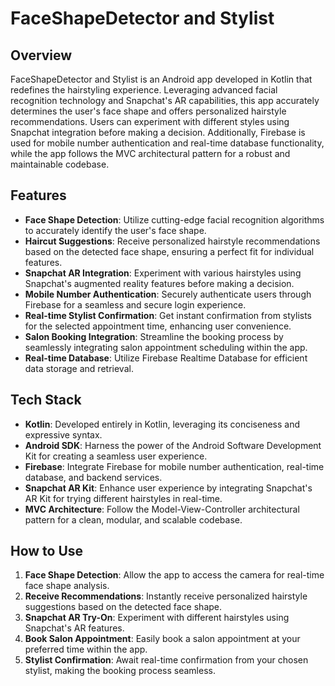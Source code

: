 # FaceShapeDetector and Stylist

## Overview

FaceShapeDetector and Stylist is an Android app developed in Kotlin that redefines the hairstyling experience. Leveraging advanced facial recognition technology and Snapchat's AR capabilities, this app accurately determines the user's face shape and offers personalized hairstyle recommendations. Users can experiment with different styles using Snapchat integration before making a decision. Additionally, Firebase is used for mobile number authentication and real-time database functionality, while the app follows the MVC architectural pattern for a robust and maintainable codebase.

## Features

- **Face Shape Detection**: Utilize cutting-edge facial recognition algorithms to accurately identify the user's face shape.
- **Haircut Suggestions**: Receive personalized hairstyle recommendations based on the detected face shape, ensuring a perfect fit for individual features.
- **Snapchat AR Integration**: Experiment with various hairstyles using Snapchat's augmented reality features before making a decision.
- **Mobile Number Authentication**: Securely authenticate users through Firebase for a seamless and secure login experience.
- **Real-time Stylist Confirmation**: Get instant confirmation from stylists for the selected appointment time, enhancing user convenience.
- **Salon Booking Integration**: Streamline the booking process by seamlessly integrating salon appointment scheduling within the app.
- **Real-time Database**: Utilize Firebase Realtime Database for efficient data storage and retrieval.

## Tech Stack

- **Kotlin**: Developed entirely in Kotlin, leveraging its conciseness and expressive syntax.
- **Android SDK**: Harness the power of the Android Software Development Kit for creating a seamless user experience.
- **Firebase**: Integrate Firebase for mobile number authentication, real-time database, and backend services.
- **Snapchat AR Kit**: Enhance user experience by integrating Snapchat's AR Kit for trying different hairstyles in real-time.
- **MVC Architecture**: Follow the Model-View-Controller architectural pattern for a clean, modular, and scalable codebase.

## How to Use

1. **Face Shape Detection**: Allow the app to access the camera for real-time face shape analysis.
2. **Receive Recommendations**: Instantly receive personalized hairstyle suggestions based on the detected face shape.
3. **Snapchat AR Try-On**: Experiment with different hairstyles using Snapchat's AR features.
4. **Book Salon Appointment**: Easily book a salon appointment at your preferred time within the app.
5. **Stylist Confirmation**: Await real-time confirmation from your chosen stylist, making the booking process seamless.

